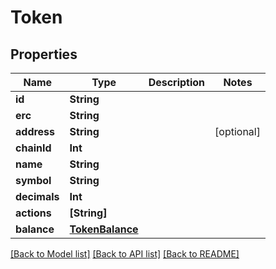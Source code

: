 # Token

## Properties
Name | Type | Description | Notes
------------ | ------------- | ------------- | -------------
**id** | **String** |  | 
**erc** | **String** |  | 
**address** | **String** |  | [optional] 
**chainId** | **Int** |  | 
**name** | **String** |  | 
**symbol** | **String** |  | 
**decimals** | **Int** |  | 
**actions** | **[String]** |  | 
**balance** | [**TokenBalance**](TokenBalance.md) |  | 

[[Back to Model list]](../README.md#documentation-for-models) [[Back to API list]](../README.md#documentation-for-api-endpoints) [[Back to README]](../README.md)


